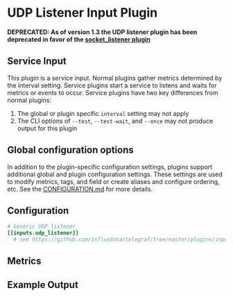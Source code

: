 # UDP Listener Input Plugin

**DEPRECATED: As of version 1.3 the UDP listener plugin has been deprecated in
favor of the [socket_listener plugin](../socket_listener/README.md)**

## Service Input <!-- @/docs/includes/service_input.md -->

This plugin is a service input. Normal plugins gather metrics determined by the
interval setting. Service plugins start a service to listens and waits for
metrics or events to occur. Service plugins have two key differences from
normal plugins:

1. The global or plugin specific `interval` setting may not apply
2. The CLI options of `--test`, `--test-wait`, and `--once` may not produce
   output for this plugin

## Global configuration options <!-- @/docs/includes/plugin_config.md -->

In addition to the plugin-specific configuration settings, plugins support
additional global and plugin configuration settings. These settings are used to
modify metrics, tags, and field or create aliases and configure ordering, etc.
See the [CONFIGURATION.md][CONFIGURATION.md] for more details.

[CONFIGURATION.md]: ../../../docs/CONFIGURATION.md#plugins

## Configuration

```toml @sample.conf
# Generic UDP listener
[[inputs.udp_listener]]
  # see https://github.com/influxdata/telegraf/tree/master/plugins/inputs/socket_listener
```

## Metrics

## Example Output
